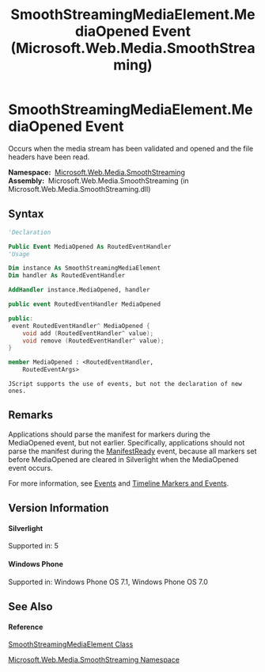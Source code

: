 ﻿---
title: SmoothStreamingMediaElement.MediaOpened Event (Microsoft.Web.Media.SmoothStreaming)
TOCTitle: MediaOpened Event
ms:assetid: E:Microsoft.Web.Media.SmoothStreaming.SmoothStreamingMediaElement.MediaOpened
ms:mtpsurl: https://msdn.microsoft.com/en-us/library/microsoft.web.media.smoothstreaming.smoothstreamingmediaelement.mediaopened(v=VS.95)
ms:contentKeyID: 46307503
ms.date: 05/31/2012
mtps_version: v=VS.95
f1_keywords:
- Microsoft.Web.Media.SmoothStreaming.SmoothStreamingMediaElement.MediaOpened
dev_langs:
- CSharp
- JScript
- VB
- FSharp
- c++
api_location:
- Microsoft.Web.Media.SmoothStreaming.dll
api_name:
- Microsoft.Web.Media.SmoothStreaming.SmoothStreamingMediaElement.add_MediaOpened
- Microsoft.Web.Media.SmoothStreaming.SmoothStreamingMediaElement.MediaOpened
- Microsoft.Web.Media.SmoothStreaming.SmoothStreamingMediaElement.remove_MediaOpened
api_type:
- Managed
topic_type:
- apiref
- kbSyntax
product_family_name: VS
ROBOTS: INDEX,FOLLOW
---

# SmoothStreamingMediaElement.MediaOpened Event

Occurs when the media stream has been validated and opened and the file headers have been read.

**Namespace:**  [Microsoft.Web.Media.SmoothStreaming](microsoft-web-media-smoothstreaming-namespace_1.md)  
**Assembly:**  Microsoft.Web.Media.SmoothStreaming (in Microsoft.Web.Media.SmoothStreaming.dll)

## Syntax

``` vb
'Declaration

Public Event MediaOpened As RoutedEventHandler
'Usage

Dim instance As SmoothStreamingMediaElement
Dim handler As RoutedEventHandler

AddHandler instance.MediaOpened, handler
```

``` csharp
public event RoutedEventHandler MediaOpened
```

``` c++
public:
 event RoutedEventHandler^ MediaOpened {
    void add (RoutedEventHandler^ value);
    void remove (RoutedEventHandler^ value);
}
```

``` fsharp
member MediaOpened : <RoutedEventHandler,
    RoutedEventArgs>
```

``` jscript
JScript supports the use of events, but not the declaration of new ones.
```

## Remarks

Applications should parse the manifest for markers during the MediaOpened event, but not earlier. Specifically, applications should not parse the manifest during the [ManifestReady](smoothstreamingmediaelement-manifestready-event-microsoft-web-media-smoothstreaming_1.md) event, because all markers set before MediaOpened are cleared in Silverlight when the MediaOpened event occurs.

For more information, see [Events](events.md) and [Timeline Markers and Events](timeline-markers-and-events.md).

## Version Information

#### Silverlight

Supported in: 5  

#### Windows Phone

Supported in: Windows Phone OS 7.1, Windows Phone OS 7.0  

## See Also

#### Reference

[SmoothStreamingMediaElement Class](smoothstreamingmediaelement-class-microsoft-web-media-smoothstreaming_1.md)

[Microsoft.Web.Media.SmoothStreaming Namespace](microsoft-web-media-smoothstreaming-namespace_1.md)

